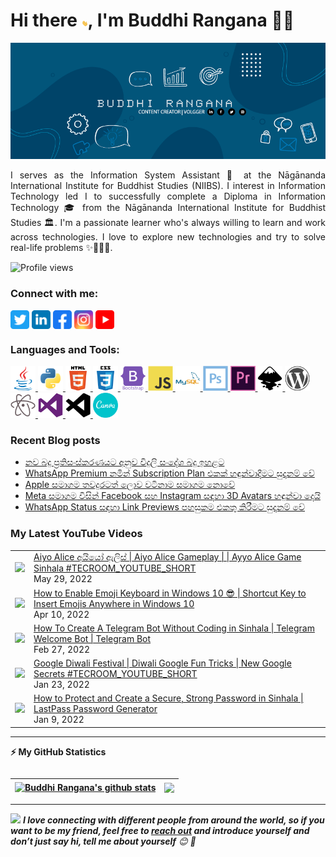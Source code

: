 # Hi there <img src="https://raw.githubusercontent.com/ABSphreak/ABSphreak/master/gifs/Hi.gif" width="10px">, I'm Buddhi Rangana 👨‍💻

![alt text](https://raw.githubusercontent.com/buddhirangana/buddhirangana/master/GitHub-Profile-Cover.png)

<!-- About me -->
<p align="justify">
I serves as the Information System Assistant 💼 at the Nāgānanda International Institute for Buddhist Studies (NIIBS). I interest in Information Technology led I to successfully complete a Diploma in Information Technology 🎓 from the Nāgānanda International Institute for Buddhist Studies 🏛. I'm a passionate learner who's always willing to learn and work across technologies. I love to explore new technologies and try to solve real-life problems ✨👨🏻‍💻.
</p>

<!-- visitor counter -->
![Profile views](https://komarev.com/ghpvc/?username=buddhirangana&color=green)

<!-- Connect with me -->
<h3 align="left">Connect with me:</h3>
<p align="left">

<a href="https://twitter.com/buddhirangana" target="blank"><img align="center" src="https://github.com/buddhirangana/buddhirangana/blob/main/assets/twitter.svg" alt="buddhirangana" height="30" width="30" /></a>
<a href="https://linkedin.com/in/buddhirangana" target="blank"><img align="center" src="https://github.com/buddhirangana/buddhirangana/blob/main/assets/linkedin.svg" alt="buddhirangana" height="30" width="30" /></a>
<a href="https://fb.com/buddhi.rangana.official" target="blank"><img align="center" src="https://github.com/buddhirangana/buddhirangana/blob/main/assets/facebook.svg" alt="buddhirangana" height="30" width="30" /></a>
<a href="https://instagram.com/buddhirangana" target="blank"><img align="center" src="https://github.com/buddhirangana/buddhirangana/blob/main/assets/instagram.svg" alt="buddhirangana" height="30" width="30" /></a>
<a href="https://youtube.com/c/tecroom" target="blank"><img align="center" src="https://github.com/buddhirangana/buddhirangana/blob/main/assets/youtube.svg" alt="tecroom" height="30" width="30" /></a>
</p>

<!-- Languages and tools -->
<h3 align="left">Languages and Tools:</h3>
<p align="left"> <a href="https://www.java.com" target="_blank"> <img src="https://github.com/devicons/devicon/blob/master/icons/java/java-original.svg" alt="java" width="40" height="40"/> </a> <a href="https://www.python.org" target="_blank"> <img src="https://raw.githubusercontent.com/devicons/devicon/master/icons/python/python-original.svg" alt="python" width="40" height="40"/> </a> <a href="https://www.w3.org/html/" target="_blank"> <img src="https://raw.githubusercontent.com/devicons/devicon/master/icons/html5/html5-original-wordmark.svg" alt="html5" width="40" height="40"/> </a> <a href="https://www.w3schools.com/css/" target="_blank"> <img src="https://raw.githubusercontent.com/devicons/devicon/master/icons/css3/css3-original-wordmark.svg" alt="css3" width="40" height="40"/> </a> <a href="https://getbootstrap.com" target="_blank"> <img src="https://raw.githubusercontent.com/devicons/devicon/master/icons/bootstrap/bootstrap-plain-wordmark.svg" alt="bootstrap" width="40" height="40"/> </a> <a href="https://developer.mozilla.org/en-US/docs/Web/JavaScript" target="_blank"> <img src="https://raw.githubusercontent.com/devicons/devicon/master/icons/javascript/javascript-original.svg" alt="javascript" width="40" height="40"/> </a> <a href="https://www.mysql.com/" target="_blank"> <img src="https://raw.githubusercontent.com/devicons/devicon/master/icons/mysql/mysql-original-wordmark.svg" alt="mysql" width="40" height="40"/> </a> <a href="https://www.photoshop.com/en" target="_blank"> <img src="https://raw.githubusercontent.com/devicons/devicon/master/icons/photoshop/photoshop-line.svg" alt="photoshop" width="40" height="40"/> </a> <a href="https://www.adobe.com/products/premiere.html" target="_blank"> <img src="https://raw.githubusercontent.com/devicons/devicon/master/icons/premierepro/premierepro-original.svg" alt="premierepro" width="40" height="40"/> </a> <a href="https://inkscape.org" target="_blank"> <img src="https://raw.githubusercontent.com/devicons/devicon/master/icons/inkscape/inkscape-plain.svg" alt="inkscape" width="40" height="40"/> </a> <a href="https://wordpress.org" target="_blank"> <img src="https://raw.githubusercontent.com/devicons/devicon/master/icons/wordpress/wordpress-plain.svg" alt="wordpress" width="40" height="40"/> </a> <a href="https://atom.io" target="_blank"> <img src="https://raw.githubusercontent.com/devicons/devicon/master/icons/atom/atom-original.svg" alt="atom" width="40" height="40"/> </a> <a href="https://visualstudio.microsoft.com" target="_blank"> <img src="https://raw.githubusercontent.com/devicons/devicon/master/icons/visualstudio/visualstudio-plain.svg" alt="visualstudio" width="40" height="40"/> </a> <a href="https://code.visualstudio.com" target="_blank"> <img src="https://raw.githubusercontent.com/devicons/devicon/master/icons/vscode/vscode-plain.svg" alt="vscode" width="40" height="40"/> </a> <a href="https://www.canva.com" target="_blank"> <img src="https://raw.githubusercontent.com/devicons/devicon/master/icons/canva/canva-original.svg" alt="canva" width="40" height="40"/> </a> </p>

### Recent Blog posts
<!-- BLOG-POST-LIST:START -->
- [නව බදු ප්‍රතිසංස්කරණයට අනුව විදුලි සංදේශ බදු ඉහළට](https://tecroom.lk/telecommunication-taxes-to-be-increased-according-to-the-new-tax-reform/)
- [WhatsApp Premium නමින් Subscription Plan එකක් හඳුන්වාදීමට සුදානම් වේ](https://tecroom.lk/whatsapp-premium-is-the-new-subscription-plan-for-businesses/)
- [Apple සමාගම තවදුරටත් ලොව වටිනාම සමාගම නොවේ](https://tecroom.lk/apple-is-no-longer-the-worlds-most-valuable-company/)
- [Meta සමාගම විසින් Facebook සහ Instagram සඳහා 3D Avatars හඳුන්වා දෙයි](https://tecroom.lk/meta-introduces-3d-avatars-on-facebook-and-instagram/)
- [WhatsApp Status සඳහා Link Previews පහසුකම එකතු කිරීමට සුදානම් වේ](https://tecroom.lk/whatsapp-is-working-on-rich-link-previews-for-text-status-updates/)
<!-- BLOG-POST-LIST:END -->

### My Latest YouTube Videos
<table>
<tbody>
<!-- YOUTUBE:START --><tr><td><a href="https://www.youtube.com/watch?v=q_O5xkdX1fo"><img width="140px" src="https://i.ytimg.com/vi/q_O5xkdX1fo/mqdefault.jpg"></a></td>
<td><a href="https://www.youtube.com/watch?v=q_O5xkdX1fo">Aiyo Alice අයියෝ ඇලිස් | Aiyo Alice Gameplay | | Ayyo Alice Game Sinhala #TECROOM_YOUTUBE_SHORT</a><br/>May 29, 2022</td></tr>
<tr><td><a href="https://www.youtube.com/watch?v=e3brUxOKTl8"><img width="140px" src="https://i.ytimg.com/vi/e3brUxOKTl8/mqdefault.jpg"></a></td>
<td><a href="https://www.youtube.com/watch?v=e3brUxOKTl8">How to Enable Emoji Keyboard in Windows 10 😎 | Shortcut Key to Insert Emojis Anywhere in Windows 10</a><br/>Apr 10, 2022</td></tr>
<tr><td><a href="https://www.youtube.com/watch?v=vxx7858qw7I"><img width="140px" src="https://i.ytimg.com/vi/vxx7858qw7I/mqdefault.jpg"></a></td>
<td><a href="https://www.youtube.com/watch?v=vxx7858qw7I">How To Create A Telegram Bot Without Coding in Sinhala | Telegram Welcome Bot | Telegram Bot</a><br/>Feb 27, 2022</td></tr>
<tr><td><a href="https://www.youtube.com/watch?v=4hIFhY_ggJk"><img width="140px" src="https://i.ytimg.com/vi/4hIFhY_ggJk/mqdefault.jpg"></a></td>
<td><a href="https://www.youtube.com/watch?v=4hIFhY_ggJk">Google Diwali Festival | Diwali Google Fun Tricks | New Google Secrets #TECROOM_YOUTUBE_SHORT</a><br/>Jan 23, 2022</td></tr>
<tr><td><a href="https://www.youtube.com/watch?v=HDA0DUHbZ3s"><img width="140px" src="https://i.ytimg.com/vi/HDA0DUHbZ3s/mqdefault.jpg"></a></td>
<td><a href="https://www.youtube.com/watch?v=HDA0DUHbZ3s">How to Protect and Create a Secure, Strong Password in Sinhala | LastPass Password Generator</a><br/>Jan 9, 2022</td></tr>
<!-- YOUTUBE:END -->
</tbody>
<table>

---
<!-- GitHub stats -->
<b>⚡ My GitHub Statistics</b>
  
| <a href="https://github.com/buddhirangana?tab=stars"><img align="center" src="https://github-readme-stats.vercel.app/api?username=buddhirangana&count_private=true&hide=stars&include_all_commits=true&line_height=24&show_icons=true&theme=algolia&hide_border=true" alt="Buddhi Rangana's github stats" /></a> | <a href="https://github.com/buddhirangana?tab=repositories"><img align="center" src="https://github-readme-stats.vercel.app/api/top-langs/?username=buddhirangana&layout=compact&langs_count=6&theme=algolia&hide_border=true" /></a> |
| ------------- | ------------- |

---
<img src="https://media.giphy.com/media/LnQjpWaON8nhr21vNW/giphy.gif" width="60"> <em><b>I love connecting with different people from around the world, so if you want to be my friend, feel free to <a href="https://twitter.com/buddhirangana">reach out</a> and introduce yourself and don’t just say hi, tell me about yourself</b> 😊 💜</em>
